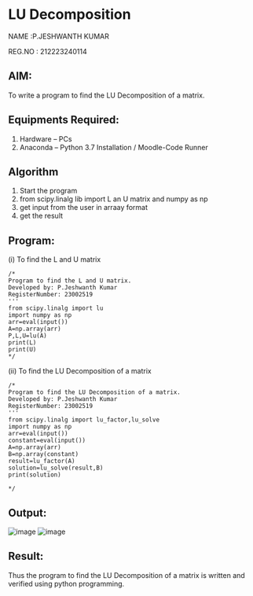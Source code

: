 # LU Decomposition 

NAME :P.JESHWANTH KUMAR

REG.NO : 212223240114

## AIM:
To write a program to find the LU Decomposition of a matrix.

## Equipments Required:
1. Hardware – PCs
2. Anaconda – Python 3.7 Installation / Moodle-Code Runner

## Algorithm
1. Start the program
2. from scipy.linalg lib import L an U matrix  and numpy as np
3. get input from the user in arraay format
4. get the result

## Program:
(i) To find the L and U matrix
```
/*
Program to find the L and U matrix.
Developed by: P.Jeshwanth Kumar
RegisterNumber: 23002519
'''
from scipy.linalg import lu
import numpy as np
arr=eval(input())
A=np.array(arr)
P,L,U=lu(A)
print(L)
print(U)
*/
```
(ii) To find the LU Decomposition of a matrix
```
/*
Program to find the LU Decomposition of a matrix.
Developed by: P.Jeshwanth Kumar
RegisterNumber: 23002519
'''
from scipy.linalg import lu_factor,lu_solve
import numpy as np
arr=eval(input())
constant=eval(input())
A=np.array(arr)
B=np.array(constant)
result=lu_factor(A)
solution=lu_solve(result,B)
print(solution)

*/
```

## Output:
![image](https://github.com/Jeshwanthkumarpayyavula/LU-Decomposition/assets/145742402/c8252e5e-f507-444d-a13e-726c33499afa)
![image](https://github.com/Jeshwanthkumarpayyavula/LU-Decomposition/assets/145742402/51c74428-55b9-4721-9396-a9e0165aa584)



## Result:
Thus the program to find the LU Decomposition of a matrix is written and verified using python programming.

